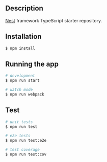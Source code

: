 ## Description

[Nest](https://github.com/nestjs/nest) framework TypeScript starter repository.

## Installation

```bash
$ npm install
```

## Running the app

```bash
# development
$ npm run start

# watch mode
$ npm run webpack
```

## Test

```bash
# unit tests
$ npm run test

# e2e tests
$ npm run test:e2e

# test coverage
$ npm run test:cov
```
